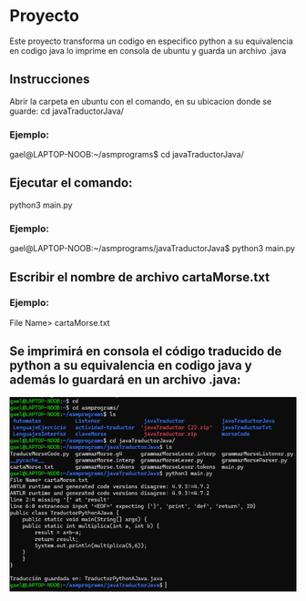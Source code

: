 # Proyecto

Este proyecto transforma un codigo en especifico python a su equivalencia en codigo java lo imprime en consola de ubuntu y guarda un archivo .java

## Instrucciones

Abrir la carpeta en ubuntu con el comando, en su ubicacion donde se guarde:
cd javaTraductorJava/

### Ejemplo:
gael@LAPTOP-NOOB:~/asmprograms$ cd javaTraductorJava/

## Ejecutar el comando:
python3 main.py

### Ejemplo:
gael@LAPTOP-NOOB:~/asmprograms/javaTraductorJava$ python3 main.py

## Escribir el nombre de archivo cartaMorse.txt

### Ejemplo:
File Name> cartaMorse.txt

## Se imprimirá en consola el código traducido de python a su equivalencia en codigo java y además lo guardará en un archivo .java:
![Descripción de la imagen](https://github.com/MartinezDG/TraductorJava/blob/main/CodigoUbuntu.png)




